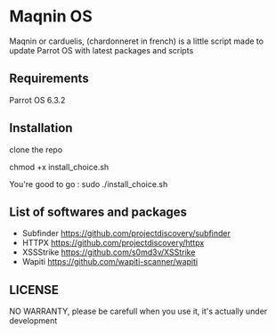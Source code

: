 # Maqnin OS

Maqnin or carduelis, (chardonneret in french) is a little script made to update Parrot OS with latest packages and scripts

## Requirements

Parrot OS 6.3.2

## Installation

clone the repo

chmod +x install_choice.sh

You're good to go : sudo ./install_choice.sh

## List of softwares and packages

- Subfinder https://github.com/projectdiscovery/subfinder
- HTTPX https://github.com/projectdiscovery/httpx
- XSSStrike https://github.com/s0md3v/XSStrike
- Wapiti https://github.com/wapiti-scanner/wapiti

## LICENSE

NO WARRANTY, please be carefull when you use it, it's actually under development
